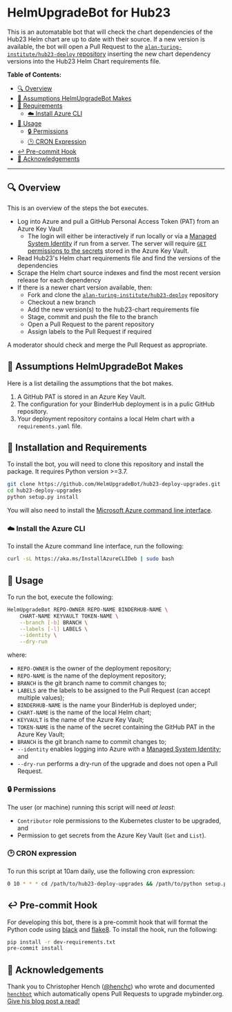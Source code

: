 # HelmUpgradeBot for Hub23

This is an automatable bot that will check the chart dependencies of the Hub23 Helm chart are up to date with their source.
If a new version is available, the bot will open a Pull Request to the [`alan-turing-institute/hub23-deploy` repository](https://github.com/alan-turing-institute/hub23-deploy) inserting the new chart dependency versions into the Hub23 Helm Chart requirements file.

**Table of Contents:**

- [:mag: Overview](#mag-overview)
- [🤔 Assumptions HelmUpgradeBot Makes](#-assumptions-helmupgradebot-makes)
- [:pushpin: Requirements](#pushpin-installation-and-requirements)
  - [:cloud: Install Azure CLI](#cloud-install-azure-cli)
- [:children_crossing: Usage](#children_crossing-usage)
  - [:lock: Permissions](#lock-permissions)
  - [:clock2: CRON Expression](#clock2-cron-expression)
- [:leftwards_arrow_with_hook: Pre-commit Hook](#leftwards_arrow_with_hook-pre-commit-hook)
- [:gift: Acknowledgements](#gift-acknowledgements)

---

## :mag: Overview

This is an overview of the steps the bot executes.

- Log into Azure and pull a GitHub Personal Access Token (PAT) from an Azure Key Vault
  - The login will either be interactively if run locally or via a [Managed System Identity](https://docs.microsoft.com/en-gb/azure/active-directory/managed-identities-azure-resources/overview) if run from a server.
    The server will require [`GET` permissions to the secrets](https://docs.microsoft.com/en-us/azure/key-vault/secrets/about-secrets#secret-access-control) stored in the Azure Key Vault.
- Read Hub23's Helm chart requirements file and find the versions of the dependencies
- Scrape the Helm chart source indexes and find the most recent version release for each dependency
- If there is a newer chart version available, then:
  - Fork and clone the [`alan-turing-institute/hub23-deploy`](https://github.com/alan-turing-institute/hub23-deploy) repository
  - Checkout a new branch
  - Add the new version(s) to the hub23-chart requirements file
  - Stage, commit and push the file to the branch
  - Open a Pull Request to the parent repository
  - Assign labels to the Pull Request if required

A moderator should check and merge the Pull Request as appropriate.

## 🤔 Assumptions HelmUpgradeBot Makes

Here is a list detailing the assumptions that the bot makes.

1. A GitHub PAT is stored in an Azure Key Vault.
2. The configuration for your BinderHub deployment is in a pulic GitHub repository.
3. Your deployment repository contains a local Helm chart with a `requirements.yaml` file.

## :pushpin: Installation and Requirements

To install the bot, you will need to clone this repository and install the package.
It requires Python version >=3.7.

```bash
git clone https://github.com/HelmUpgradeBot/hub23-deploy-upgrades.git
cd hub23-deploy-upgrades
python setup.py install
```

You will also need to install the [Microsoft Azure command line interface](https://docs.microsoft.com/en-us/cli/azure/install-azure-cli?view=azure-cli-latest).

### :cloud: Install the Azure CLI

To install the Azure command line interface, run the following:

```bash
curl -sL https://aka.ms/InstallAzureCLIDeb | sudo bash
```

## :children_crossing: Usage

To run the bot, execute the following:

```bash
HelmUpgradeBot REPO-OWNER REPO-NAME BINDERHUB-NAME \
    CHART-NAME KEYVAULT TOKEN-NAME \
    --branch [-b] BRANCH \
    --labels [-l] LABELS \
    --identity \
    --dry-run
```

where:

- `REPO-OWNER` is the owner of the deployment repository;
- `REPO-NAME` is the name of the deployment repository;
- `BRANCH` is the git branch name to commit changes to;
- `LABELS` are the labels to be assigned to the Pull Request (can accept multiple values);
- `BINDERHUB-NAME` is the name your BinderHub is deployed under;
- `CHART-NAME` is the name of the local Helm chart;
- `KEYVAULT` is the name of the Azure Key Vault;
- `TOKEN-NAME` is the name of the secret containing the GitHub PAT in the Azure Key Vault;
- `BRANCH` is the git branch name to commit changes to;
- `--identity` enables logging into Azure with a [Managed System Identity](https://docs.microsoft.com/en-gb/azure/active-directory/managed-identities-azure-resources/overview); and
- `--dry-run` performs a dry-run of the upgrade and does not open a Pull Request.

### :lock: Permissions

The user (or machine) running this script will need _at least_:

- `Contributor` role permissions to the Kubernetes cluster to be upgraded, and
- Permission to get secrets from the Azure Key Vault (`Get` and `List`).

### :clock2: CRON expression

To run this script at 10am daily, use the following cron expression:

```bash
0 10 * * * cd /path/to/hub23-deploy-upgrades && /path/to/python setup.py install && /path/to/HelmUpgradeBot [--flags]
```

## :leftwards_arrow_with_hook: Pre-commit Hook

For developing this bot, there is a pre-commit hook that will format the Python code using [black](https://github.com/psf/black) and [flake8](http://flake8.pycqa.org/en/latest/).
To install the hook, run the following:

```bash
pip install -r dev-requirements.txt
pre-commit install
```

## :gift: Acknowledgements

Thank you to Christopher Hench ([@henchc](https://github.com/henchc)) who wrote and documented [`henchbot`](https://github.com/henchbot) which automatically opens Pull Requests to upgrade mybinder.org.
[Give his blog post a read!](https://hackmd.io/qC4ooA5TTn6xA2w-2OLHbA)

